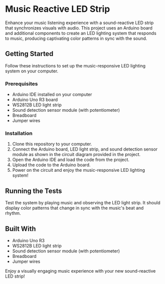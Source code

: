 # Music Reactive LED Strip

Enhance your music listening experience with a sound-reactive LED strip that synchronizes visuals with audio. This project uses an Arduino board and additional components to create an LED lighting system that responds to music, producing captivating color patterns in sync with the sound.

## Getting Started

Follow these instructions to set up the music-responsive LED lighting system on your computer.

### Prerequisites

- Arduino IDE installed on your computer
- Arduino Uno R3 board
- WS2812B LED light strip
- Sound detection sensor module (with potentiometer)
- Breadboard
- Jumper wires

### Installation

1. Clone this repository to your computer.
2. Connect the Arduino board, LED light strip, and sound detection sensor module as shown in the circuit diagram provided in the project.
3. Open the Arduino IDE and load the code from the project.
4. Upload the code to the Arduino board.
5. Power on the circuit and enjoy the music-responsive LED lighting system!

## Running the Tests

Test the system by playing music and observing the LED light strip. It should display color patterns that change in sync with the music's beat and rhythm.

## Built With

- Arduino Uno R3
- WS2812B LED light strip
- Sound detection sensor module (with potentiometer)
- Breadboard
- Jumper wires

Enjoy a visually engaging music experience with your new sound-reactive LED strip!
